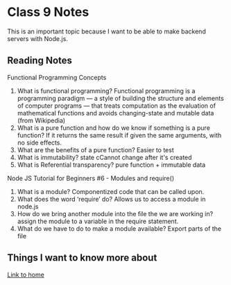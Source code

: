 # Class 9 Notes

This is an important topic because I want to be able to make backend servers with Node.js.

## Reading Notes

Functional Programming Concepts

1. What is functional programming?  Functional programming is a programming paradigm — a style of building the structure and elements of computer programs — that treats computation as the evaluation of mathematical functions and avoids changing-state and mutable data (from Wikipedia)
2. What is a pure function and how do we know if something is a pure function?  If it returns the same result if given the same arguments, with no side effects.
3. What are the benefits of a pure function?  Easier to test
4. What is immutability?  state cCannot change after it's created
5. What is Referential transparency?  pure function + immutable data

Node JS Tutorial for Beginners #6 - Modules and require()

1. What is a module?  Componentized code that can be called upon.
2. What does the word ‘require’ do?  Allows us to access a module in node.js
3. How do we bring another module into the file the we are working in?  assign the module to a variable in the require statement.
4. What do we have to do to make a module available?  Export parts of the file

## Things I want to know more about

[Link to home](https://mikeshen7.github.io/reading-notes)
